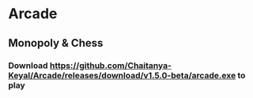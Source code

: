 # Arcade

## Monopoly & Chess

### Download <https://github.com/Chaitanya-Keyal/Arcade/releases/download/v1.5.0-beta/arcade.exe> to play
